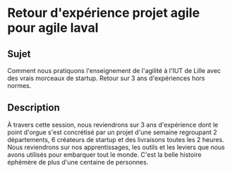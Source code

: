 # Retour d'expérience projet agile pour agile laval

## Sujet

Comment nous pratiquons l'enseignement de l'agilité à l'IUT de Lille avec des vrais morceaux de startup.
Retour sur 3 ans d'expériences hors normes.

## Description 

À travers cette session, nous reviendrons sur 3 ans d'expérience dont le point d'orgue s'est concrétisé par un projet d'une semaine regroupant 2 départements, 6 créateurs de startup et des livraisons toutes les 2 heures.
Nous reviendrons sur nos apprentissages, les outils et les leviers que nous avons utilisés pour embarquer tout le monde.
C'est la belle histoire éphémère de plus d'une centaine de personnes.



